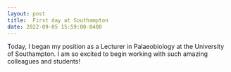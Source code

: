 ```yaml
---
layout: post
title:  First day at Southampton
date: 2022-09-05 15:59:00-0400
---
```

Today, I began my position as a Lecturer in Palaeobiology at the University of Southampton. I am so excited to begin working with such amazing colleagues and students!